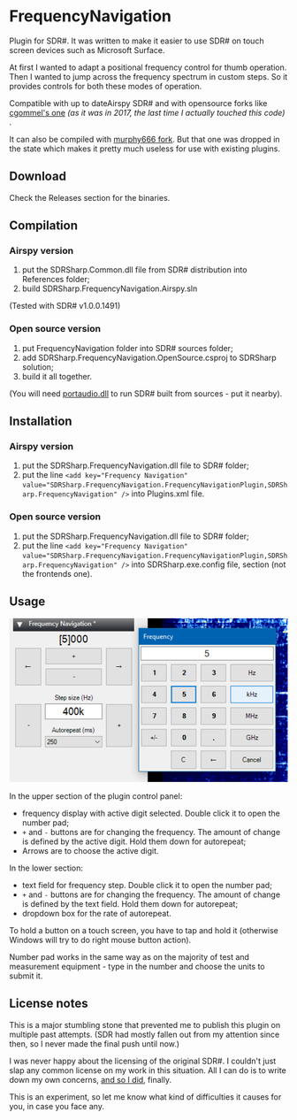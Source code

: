 # FrequencyNavigation

Plugin for SDR#. It was written to make it easier to use SDR# on touch screen devices such as Microsoft Surface.

At first I wanted to adapt a positional frequency control for thumb operation. Then I wanted to jump across the frequency spectrum in custom steps. So it provides controls for both these modes of operation.

Compatible with up to dateAirspy SDR# and with opensource forks like [cgommel's one](https://github.com/cgommel/sdrsharp) *(as it was in 2017, the last time I actually touched this code)* .

It can also be compiled with [murphy666 fork](https://github.com/murphy666/sdrsharp_experimental). But that one was dropped in the state which makes it pretty much useless for use with existing plugins.


## Download

Check the Releases section for the binaries.


## Compilation

### Airspy version

1. put the SDRSharp.Common.dll file from SDR# distribution into References folder;
2. build SDRSharp.FrequencyNavigation.Airspy.sln

(Tested with SDR# v1.0.0.1491)

### Open source version

1. put FrequencyNavigation folder into SDR# sources folder;
2. add SDRSharp.FrequencyNavigation.OpenSource.csproj to SDRSharp solution;
3. build it all together.

(You will need [portaudio.dll](https://github.com/spatialaudio/portaudio-binaries) to run SDR# built from sources - put it nearby).


## Installation

### Airspy version

1. put the SDRSharp.FrequencyNavigation.dll file to SDR# folder;
2. put the line ``<add key="Frequency Navigation" value="SDRSharp.FrequencyNavigation.FrequencyNavigationPlugin,SDRSharp.FrequencyNavigation" />`` into Plugins.xml file.

### Open source version

1. put the SDRSharp.FrequencyNavigation.dll file to SDR# folder;
2. put the line ``<add key="Frequency Navigation" value="SDRSharp.FrequencyNavigation.FrequencyNavigationPlugin,SDRSharp.FrequencyNavigation" />`` into SDRSharp.exe.config file, <sharpPlugins> section (not the frontends one).


## Usage

![screenshot](Media/screenshot.png)

In the upper section of the plugin control panel:
* frequency display with active digit selected. Double click it to open the number pad;
* ``+`` and ``-`` buttons are for changing the frequency. The amount of change is defined by the active digit. Hold them down for autorepeat;
* Arrows are to choose the active digit.

In the lower section:
* text field for frequency step. Double click it to open the number pad;
* ``+`` and ``-`` buttons are for changing the frequency. The amount of change is defined by the text field. Hold them down for autorepeat;
* dropdown box for the rate of autorepeat.

To hold a button on a touch screen, you have to tap and hold it (otherwise Windows will try to do right mouse button action).

Number pad works in the same way as on the majority of test and measurement equipment - type in the number and choose the units to submit it.


## License notes

This is a major stumbling stone that prevented me to publish this plugin on multiple past attempts. (SDR had mostly fallen out from my attention since then, so I never made the final push until now.)

I was never happy about the licensing of the original SDR#. I couldn't just slap any common license on my work in this situation. All I can do is to write down my own concerns, [and so I did](LICENSE.md), finally.

This is an experiment, so let me know what kind of difficulties it causes for you, in case you face any.
